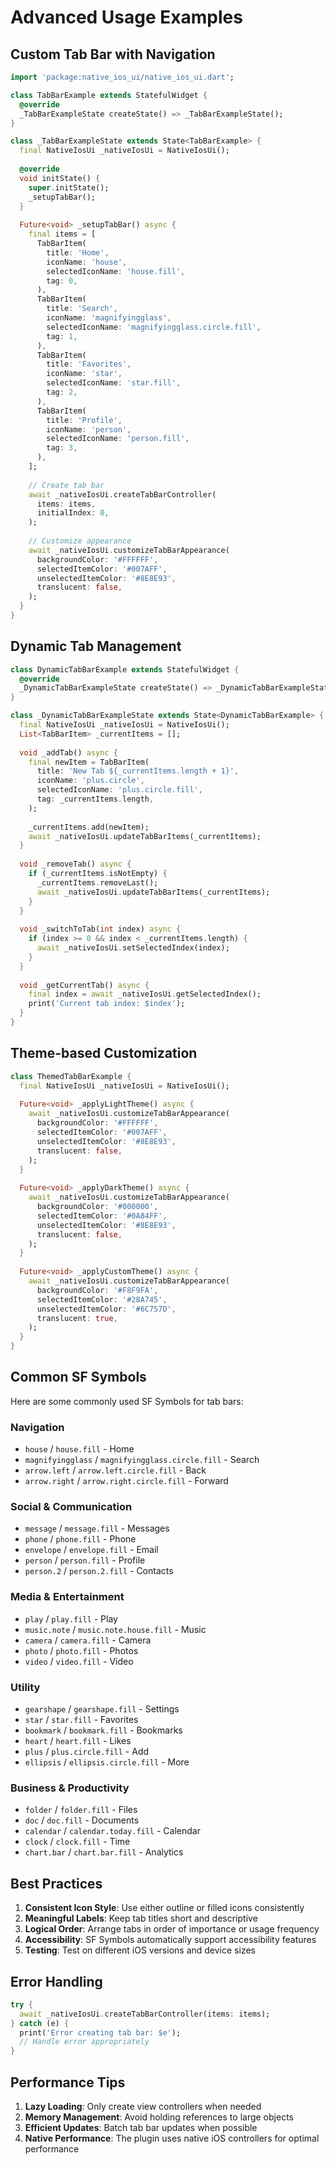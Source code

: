 # Advanced Usage Examples

## Custom Tab Bar with Navigation

```dart
import 'package:native_ios_ui/native_ios_ui.dart';

class TabBarExample extends StatefulWidget {
  @override
  _TabBarExampleState createState() => _TabBarExampleState();
}

class _TabBarExampleState extends State<TabBarExample> {
  final NativeIosUi _nativeIosUi = NativeIosUi();
  
  @override
  void initState() {
    super.initState();
    _setupTabBar();
  }
  
  Future<void> _setupTabBar() async {
    final items = [
      TabBarItem(
        title: 'Home',
        iconName: 'house',
        selectedIconName: 'house.fill',
        tag: 0,
      ),
      TabBarItem(
        title: 'Search',
        iconName: 'magnifyingglass',
        selectedIconName: 'magnifyingglass.circle.fill',
        tag: 1,
      ),
      TabBarItem(
        title: 'Favorites',
        iconName: 'star',
        selectedIconName: 'star.fill',
        tag: 2,
      ),
      TabBarItem(
        title: 'Profile',
        iconName: 'person',
        selectedIconName: 'person.fill',
        tag: 3,
      ),
    ];
    
    // Create tab bar
    await _nativeIosUi.createTabBarController(
      items: items,
      initialIndex: 0,
    );
    
    // Customize appearance
    await _nativeIosUi.customizeTabBarAppearance(
      backgroundColor: '#FFFFFF',
      selectedItemColor: '#007AFF',
      unselectedItemColor: '#8E8E93',
      translucent: false,
    );
  }
}
```

## Dynamic Tab Management

```dart
class DynamicTabBarExample extends StatefulWidget {
  @override
  _DynamicTabBarExampleState createState() => _DynamicTabBarExampleState();
}

class _DynamicTabBarExampleState extends State<DynamicTabBarExample> {
  final NativeIosUi _nativeIosUi = NativeIosUi();
  List<TabBarItem> _currentItems = [];
  
  void _addTab() async {
    final newItem = TabBarItem(
      title: 'New Tab ${_currentItems.length + 1}',
      iconName: 'plus.circle',
      selectedIconName: 'plus.circle.fill',
      tag: _currentItems.length,
    );
    
    _currentItems.add(newItem);
    await _nativeIosUi.updateTabBarItems(_currentItems);
  }
  
  void _removeTab() async {
    if (_currentItems.isNotEmpty) {
      _currentItems.removeLast();
      await _nativeIosUi.updateTabBarItems(_currentItems);
    }
  }
  
  void _switchToTab(int index) async {
    if (index >= 0 && index < _currentItems.length) {
      await _nativeIosUi.setSelectedIndex(index);
    }
  }
  
  void _getCurrentTab() async {
    final index = await _nativeIosUi.getSelectedIndex();
    print('Current tab index: $index');
  }
}
```

## Theme-based Customization

```dart
class ThemedTabBarExample {
  final NativeIosUi _nativeIosUi = NativeIosUi();
  
  Future<void> _applyLightTheme() async {
    await _nativeIosUi.customizeTabBarAppearance(
      backgroundColor: '#FFFFFF',
      selectedItemColor: '#007AFF',
      unselectedItemColor: '#8E8E93',
      translucent: false,
    );
  }
  
  Future<void> _applyDarkTheme() async {
    await _nativeIosUi.customizeTabBarAppearance(
      backgroundColor: '#000000',
      selectedItemColor: '#0A84FF',
      unselectedItemColor: '#8E8E93',
      translucent: false,
    );
  }
  
  Future<void> _applyCustomTheme() async {
    await _nativeIosUi.customizeTabBarAppearance(
      backgroundColor: '#F8F9FA',
      selectedItemColor: '#28A745',
      unselectedItemColor: '#6C757D',
      translucent: true,
    );
  }
}
```

## Common SF Symbols

Here are some commonly used SF Symbols for tab bars:

### Navigation
- `house` / `house.fill` - Home
- `magnifyingglass` / `magnifyingglass.circle.fill` - Search
- `arrow.left` / `arrow.left.circle.fill` - Back
- `arrow.right` / `arrow.right.circle.fill` - Forward

### Social & Communication
- `message` / `message.fill` - Messages
- `phone` / `phone.fill` - Phone
- `envelope` / `envelope.fill` - Email
- `person` / `person.fill` - Profile
- `person.2` / `person.2.fill` - Contacts

### Media & Entertainment
- `play` / `play.fill` - Play
- `music.note` / `music.note.house.fill` - Music
- `camera` / `camera.fill` - Camera
- `photo` / `photo.fill` - Photos
- `video` / `video.fill` - Video

### Utility
- `gearshape` / `gearshape.fill` - Settings
- `star` / `star.fill` - Favorites
- `bookmark` / `bookmark.fill` - Bookmarks
- `heart` / `heart.fill` - Likes
- `plus` / `plus.circle.fill` - Add
- `ellipsis` / `ellipsis.circle.fill` - More

### Business & Productivity
- `folder` / `folder.fill` - Files
- `doc` / `doc.fill` - Documents
- `calendar` / `calendar.today.fill` - Calendar
- `clock` / `clock.fill` - Time
- `chart.bar` / `chart.bar.fill` - Analytics

## Best Practices

1. **Consistent Icon Style**: Use either outline or filled icons consistently
2. **Meaningful Labels**: Keep tab titles short and descriptive
3. **Logical Order**: Arrange tabs in order of importance or usage frequency
4. **Accessibility**: SF Symbols automatically support accessibility features
5. **Testing**: Test on different iOS versions and device sizes

## Error Handling

```dart
try {
  await _nativeIosUi.createTabBarController(items: items);
} catch (e) {
  print('Error creating tab bar: $e');
  // Handle error appropriately
}
```

## Performance Tips

1. **Lazy Loading**: Only create view controllers when needed
2. **Memory Management**: Avoid holding references to large objects
3. **Efficient Updates**: Batch tab bar updates when possible
4. **Native Performance**: The plugin uses native iOS controllers for optimal performance

